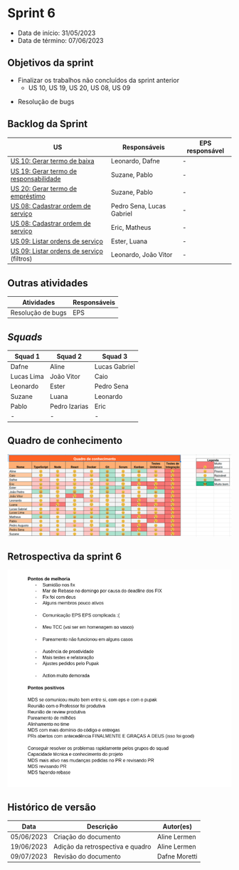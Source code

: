 # Sprint 6

- Data de início: 31/05/2023
- Data de término: 07/06/2023

## Objetivos da sprint
* Finalizar os trabalhos não concluídos da sprint anterior
    - US 10, US 19, US 20, US 08, US 09
- Resolução de bugs

## Backlog da Sprint
|**US**|**Responsáveis**|**EPS responsável**|
|--------|-------------|-------------|
| [US 10: Gerar termo de baixa](https://github.com/fga-eps-mds/2023-1-Alectrion-DOC/issues/37)               | Leonardo, Dafne          | - |
| [US 19: Gerar termo de responsabilidade](https://github.com/fga-eps-mds/2023-1-Alectrion-DOC/issues/37)    | Suzane, Pablo            | - |
| [US 20: Gerar termo de empréstimo](https://github.com/fga-eps-mds/2023-1-Alectrion-DOC/issues/37)          | Suzane, Pablo            | - |
| [US 08: Cadastrar ordem de serviço](https://github.com/fga-eps-mds/2023-1-alectrion-doc/issues/50)         | Pedro Sena, Lucas Gabriel| - |
| [US 08: Cadastrar ordem de serviço](https://github.com/fga-eps-mds/2023-1-alectrion-doc/issues/50)         | Eric, Matheus            | - |
| [US 09: Listar ordens de serviço](https://github.com/fga-eps-mds/2023-1-Alectrion-DOC/issues/81)           | Ester, Luana             | - |
| [US 09: Listar ordens de serviço](https://github.com/fga-eps-mds/2023-1-Alectrion-DOC/issues/81) (filtros) | Leonardo, João Vitor     | - |

## Outras atividades
|**Atividades**|**Responsáveis**|
|--------|-------------|
Resolução de bugs | EPS

## *Squads*
|**Squad 1** |**Squad 2**     |**Squad 3**|
|------------|----------------|-----------|
| Dafne      | Aline          | Lucas Gabriel
| Lucas Lima | João Vitor     | Caio
| Leonardo   | Ester          | Pedro Sena
| Suzane     | Luana          | Leonardo
| Pablo      | Pedro Izarias  | Eric
|     -      |       -        |    -


## Quadro de conhecimento
<img src="../../assets/quadro-conhecimento/quadro-sprint6.png">

## Retrospectiva da sprint 6
<img src="../../assets/retrospectivas/retro-sprint6.png">

## Histórico de versão

|**Data**|**Descrição**|**Autor(es)**|
|--------|-------------|--------------|
| 05/06/2023 | Criação do documento | Aline Lermen |
| 19/06/2023 | Adição da retrospectiva e quadro | Aline Lermen |
| 09/07/2023 | Revisão do documento | Dafne Moretti |
